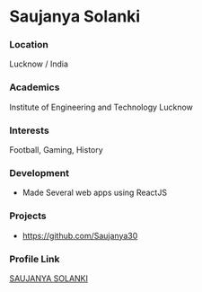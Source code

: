 # Saujanya Solanki

### Location

Lucknow / India

### Academics

Institute of Engineering and Technology Lucknow

### Interests

Football, Gaming, History

### Development

- Made Several web apps using ReactJS

### Projects

- https://github.com/Saujanya30

### Profile Link

[SAUJANYA SOLANKI](https://github.com/Saujanya30)